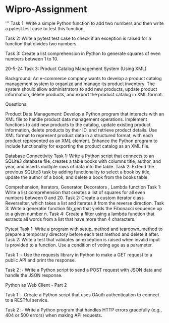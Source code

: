# Wipro-Assignment


'''
Task 1: Write a simple Python function to add two numbers and then write a pytest test case to test this function.

Task 2: Write a pytest test case to check if an exception is raised for a function that divides two numbers.

Task 3: Create a list comprehension in  Python to generate squares of even numbers between 1 to 10.








20-5-24
Task 3: Product Catalog Management System (Using XML)

Background:
An e-commerce company wants to develop a product catalog management system to organize and manage its product inventory. The system should allow administrators to add new products, update product information, delete products, and export the product catalog in XML format.

Questions:

Product Data Management:
Develop a Python program that interacts with an XML file to handle product data management operations.
Implement functions to add new products to the catalog, update existing product information, delete products by their ID, and retrieve product details.
Use XML format to represent product data in a structured format, with each product represented as an XML element.
Enhance the Python program to include functionality for exporting the product catalog as an XML file.

Database Connectivity
Task 1: Write a Python script that connects to an SQLite3 database file, creates a table books with columns title, author, and year, and inserts multiple rows of data into the table.
Task 2: Extend the previous SQLite3 task by adding functionality to select a book by title, update the author of a book, and delete a book from the books table.


<!-- pending work -->
Comprehension, Iterators, Generator, Decorators , Lambda function
Task 1: Write a list comprehension that creates a list of squares for all even numbers between 0 and 20.
Task 2: Create a custom iterator class ReverseIter, which takes a list and iterates it from the reverse direction.
Task 3: Write a generator function fib_gen that yields the Fibonacci sequence up to a given number n.
Task 4: Create a filter using a lambda function that extracts all words from a list that have more than 4 characters.


Pytest
Task 1: Write a program with setup_method and teardown_method to prepare a temporary directory before each test method and delete it after.
Task 2: Write a test that validates an exception is raised when invalid input is provided to a function. Use a condition of voting age as a parameter.





<!-- Date: 21-05-2024 (Web Clients) -->

Task 1 :- Use the requests library in Python to make a GET request to a public API and print the response.

Task 2 :- Write a Python script to send a POST request with JSON data and handle the JSON response.



<!-- Date : 22-05-2024 (Web Clients) -->

Python as Web Client - Part 2

Task 1 :- Create a Python script that uses OAuth authentication to connect to a RESTful service.

Task 2 :- Write a Python program that handles HTTP errors gracefully (e.g., 404 or 500 errors) when making API requests.